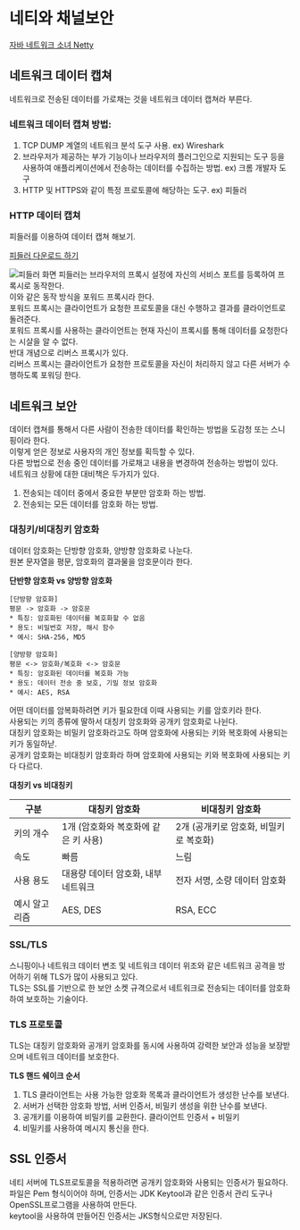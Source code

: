 # 네티와 채널보안
[자바 네트워크 소녀 Netty](https://product.kyobobook.co.kr/detail/S000001057642)

## 네트워크 데이터 캡쳐
네트워크로 전송된 데이터를 가로채는 것을 네트워크 데이터 캡쳐라 부른다.

### 네트워크 데이터 캡쳐 방법:
1. TCP DUMP 계열의 네트워크 분석 도구 사용. ex) Wireshark
2. 브라우저가 제공하는 부가 기능이나 브라우저의 플러그인으로 지원되는 도구 등을 사용하여 애플리케이션에서 전송하는 데이터를 수집하는 방법. ex) 크롬 개발자 도구
3. HTTP 및 HTTPS와 같이 특정 프로토콜에 해당하는 도구. ex) 피들러

### HTTP 데이터 캡쳐
피들러를 이용하여 데이터 캡쳐 해보기.

[피들러 다운로드 하기](https://www.telerik.com/download/fiddler)

![피들러 화면](./images/fiddler_view.png)
피들러는 브라우저의 프록시 설정에 자신의 서비스 포트를 등록하여 프록시로 동작한다.
<br>
이와 같은 동작 방식을 포워드 프록시라 한다.
<br>
포워드 프록시는 클라이언트가 요청한 프로토콜을 대신 수행하고 결과를 클라이언트로 돌려준다.
<br>
포워드 프록시를 사용하는 클라이언트는 현재 자신이 프록시를 통해 데이터를 요청한다는 시살을 알 수 없다.
<br>
반대 개념으로 리버스 프록시가 있다.
<br>
리버스 프록시는 클라이언트가 요청한 프로토콜을 자신이 처리하지 않고 다른 서버가 수행하도록 포워딩 한다.

## 네트워크 보안

데이터 캡쳐를 통해서 다른 사람이 전송한 데이터를 확인하는 방법을 도감청 또는 스니핑이라 한다.
<br>
이렇게 얻은 정보로 사용자의 개인 정보를 획득할 수 있다.
<br>
다른 방법으로 전송 중인 데이터를 가로채고 내용을 변경하여 전송하는 방법이 있다.
<br>
네트워크 상황에 대한 대비책은 두가지가 있다.

1. 전송되는 데이터 중에서 중요한 부분만 암호화 하는 방법.
2. 전송되는 모든 데이터를 암호화 하는 방법.

### 대칭키/비대칭키 암호화
데이터 암호화는 단방향 암호화, 양방향 암호화로 나눈다.
<br>
원본 문자열을 평문, 암호화의 결과물을 암호문이라 한다.

**단반향 암호화 vs 양방향 암호화**
```asciidoc
[단방향 암호화]
평문 -> 암호화 -> 암호문
* 특징: 암호화된 데이터를 복호화할 수 없음
* 용도: 비밀번호 저장, 해시 함수
* 예시: SHA-256, MD5

[양방향 암호화]
평문 <-> 암호화/복호화 <-> 암호문
* 특징: 암호화된 데이터를 복호화 가능
* 용도: 데이터 전송 중 보호, 기밀 정보 암호화
* 예시: AES, RSA
```

어떤 데이터를 암복화하려면 키가 필요한데 이때 사용되는 키를 암호키라 한다.
<br>
사용되는 키의 종류에 딸하서 대칭키 암호화와 공개키 암호화로 나뉜다.
<br>
대칭키 암호화는 비밀키 암호화라고도 하며 암호화에 사용되는 키와 복호화에 사용되는 키가 동일하낟.
<br>
공개키 암호화는 비대칭키 암호화라 하며 암호화에 사용되는 키와 복호화에 사용되는 키다 다르다.

**대칭키 vs 비대칭키**

| 구분           | 대칭키 암호화                               | 비대칭키 암호화                         |
|----------------|--------------------------------------------|----------------------------------------|
| 키의 개수      | 1개 (암호화와 복호화에 같은 키 사용)         | 2개 (공개키로 암호화, 비밀키로 복호화)  |
| 속도           | 빠름                                       | 느림                                   |
| 사용 용도      | 대용량 데이터 암호화, 내부 네트워크          | 전자 서명, 소량 데이터 암호화           |
| 예시 알고리즘  | AES, DES                                   | RSA, ECC                               |

### SSL/TLS
스니핑이나 네트워크 데이터 변조 및 네트워크 데이터 위조와 같은 네트워크 공격을 방어하기 위해 TLS가 많이 사용되고 있다.
<br>
TLS는 SSL를 기반으로 한 보안 소켓 규격으로서 네트워크로 전송되는 데이터를 암호화하여 보호하는 기술이다.
<br>

### TLS 프로토콜
TLS는 대칭키 암호화와 공개키 암호화를 동시에 사용하여 강력한 보안과 성능을 보장받으며 네트워크 데이터를 보호한다.
<br> 

**TLS 핸드 쉐이크 순서**
1. TLS 클라이언트는 사용 가능한 암호화 목록과 클라이언트가 생성한 난수를 보낸다.
2. 서버가 선택한 암호화 방법, 서버 인증서, 비밀키 생성을 위한 난수를 보낸다.
3. 공개키를 이용하여 비밀키를 교환한다. 클라이언트 인증서 + 비밀키
4. 비밀키를 사용하여 메시지 통신을 한다.

## SSL 인증서
네티 서버에 TLS프로토콜을 적용하려면 공개키 암호화와 사용되는 인증서가 필요하다.
<br>
파일은 Pem 형식이어야 하며, 인증서는 JDK Keytool과 같은 인증서 관리 도구나 OpenSSL프로그램을 사용하여 만든다.
<br>
keytool을 사용하여 만들어진 인증서는 JKS형식으로만 저장된다.


